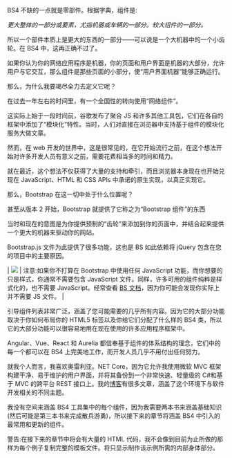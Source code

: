 BS4 不缺的一点就是零部件。根据字典，组件是:

*更大整体的一部分或要素，尤指机器或车辆的一部分。较大组件的一部分。*

所以一个部件本质上是更大的东西的一部分——可以说是一个大机器中的一个小齿轮。在 BS4 中，这再正确不过了。

如果你认为你的网络应用程序是机器，你的页面和用户界面是机器的大部分，允许用户与它交互，那么组件是那些页面的小部分，使“用户界面机器”能够正确运行。

那么，为什么我要竭尽全力去定义它呢？

在过去一年左右的时间里，有一个全国性的转向使用“网络组件”。

这实际上始于一段时间前，谷歌发布了聚合 JS 和许多其他工具包，它们在各自的框架中添加了“模块化”特性。当时，人们对直接在浏览器中支持基于组件的模块化服务大做文章。

然而，在 web 开发的世界中，这是很常见的，在它开始流行之前，在这个想法开始对许多开发人员有意义之前，需要花费相当多的时间和精力。

就在最近，这个想法不仅获得了大量的支持和牵引，而且浏览器本身现在也开始兑现在 JavaScript、HTML 和 CSS APIs 中承诺的原生实现，以真正实现它。

那么，Bootstrap 在这一切中处于什么位置呢？

甚至从版本 2 开始，Bootstrap 就提供了它称之为“Bootstrap 组件”的东西

当时和现在的意图是为你提供预制的“齿轮”来添加到你的页面中，并结合起来提供一个更大的机器来驱动你的网站。

Bootstrap.js 文件为此提供了很多功能，这也是 BS 如此依赖将 jQuery 包含在您的项目中的主要原因。

| ![](../Images/note.png) | 注意:如果你不打算在 Bootstrap 中使用任何 JavaScript 功能，而你想要的只是样式，你通常不需要包含 JavaScript 文件。同样，许多可用的组件纯粹是样式化的，也不需要 JavaScript。经常查看 [BS 文档](https://getbootstrap.com/docs/4.1/getting-started/introduction/)，因为你可能会发现你实际上并不需要 JS 文件。 |

引导组件列表非常广泛，涵盖了您可能需要的几乎所有内容。因为它的大部分功能取决于你如何布局你的 HTML5 标签以及你给它们分配了什么样的 BS4 类，所以它的大部分功能可以很容易地用在现在使用的许多应用程序框架中。

Angular、Vue、React 和 Aurelia 都信奉基于组件的体系结构的理念，它们中的每一个都可以在 BS4 上完美地工作，而开发人员几乎不用付出任何努力。

就我个人而言，我喜欢奥雷利亚。NET Core，因为它允许我使用微软 MVC 框架构建干净、易于维护的用户界面，并将其备份到一个非常快速、轻量级的 C#和基于 MVC 的跨平台 REST 接口上。我的[博客](https://shawtyds.wordpress.com/)有很多文章，涵盖了这个环境下与软件开发相关的不同主题。

我没有空间来涵盖 BS4 工具集中的每个组件，因为我需要两本书来涵盖基础知识(然后可能是第三本书来完成散兵游勇)，所以接下来的章节将涵盖 BS4 中引入的最常用和更新的组件。

警告:在接下来的章节中将会有大量的 HTML 代码，我不会像到目前为止所做的那样为每个例子复制完整的模板文件。将只显示制作该示例所需的内部身体部分。
